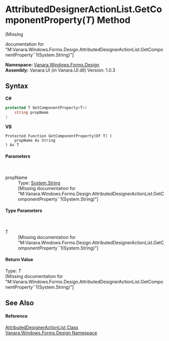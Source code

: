 # AttributedDesignerActionList.GetComponentProperty(*T*) Method 
 

\[Missing <summary> documentation for "M:Vanara.Windows.Forms.Design.AttributedDesignerActionList.GetComponentProperty``1(System.String)"\]

**Namespace:**&nbsp;<a href="47183544-7c44-c1e2-cf57-c68e49a55933">Vanara.Windows.Forms.Design</a><br />**Assembly:**&nbsp;Vanara.UI (in Vanara.UI.dll) Version: 1.0.3

## Syntax

**C#**<br />
``` C#
protected T GetComponentProperty<T>(
	string propName
)

```

**VB**<br />
``` VB
Protected Function GetComponentProperty(Of T) ( 
	propName As String
) As T
```


#### Parameters
&nbsp;<dl><dt>propName</dt><dd>Type: <a href="http://msdn2.microsoft.com/en-us/library/s1wwdcbf" target="_blank">System.String</a><br />\[Missing <param name="propName"/> documentation for "M:Vanara.Windows.Forms.Design.AttributedDesignerActionList.GetComponentProperty``1(System.String)"\]</dd></dl>

#### Type Parameters
&nbsp;<dl><dt>T</dt><dd>\[Missing <typeparam name="T"/> documentation for "M:Vanara.Windows.Forms.Design.AttributedDesignerActionList.GetComponentProperty``1(System.String)"\]</dd></dl>

#### Return Value
Type: *T*<br />\[Missing <returns> documentation for "M:Vanara.Windows.Forms.Design.AttributedDesignerActionList.GetComponentProperty``1(System.String)"\]

## See Also


#### Reference
<a href="aa763480-e0e1-034e-6eb3-2a3ad5bf65a9">AttributedDesignerActionList Class</a><br /><a href="47183544-7c44-c1e2-cf57-c68e49a55933">Vanara.Windows.Forms.Design Namespace</a><br />
